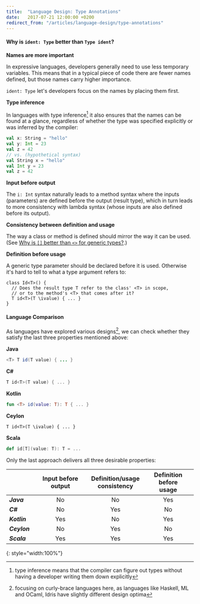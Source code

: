 ```yaml
---
title:  "Language Design: Type Annotations"
date:   2017-07-21 12:00:00 +0200
redirect_from: "/articles/language-design/type-annotations"
---
```


#### Why is `ident: Type` better than `Type ident`?

**Names are more important**

In expressive languages, developers generally need to use less temporary variables.
This means that in a typical piece of code there are fewer names defined, but
those names carry higher importance.

`ident: Type` let's developers focus on the names by placing them first.

**Type inference**

In languages with type inference[^type-inference] it also ensures that the
names can be found at a glance, regardless of whether the type was specified
explicitly or was inferred by the compiler:

```scala
val x: String = "hello"
val y: Int = 23
val z = 42
// vs. (hypothetical syntax)
val String x = "hello"
val Int y = 23
val z = 42
```

**Input before output**

The `i: Int` syntax naturally leads to a method syntax where the inputs
(parameters) are defined before the output (result type), which in turn leads to
more consistency with lambda syntax (whose inputs are also defined before its
output).

**Consistency between definition and usage**

The way a class or method is defined should mirror the way it can be used.
(See [Why is `[]` better than `<>` for generic types?](generics#why-is--better-than--for-generic-types).)

**Definition before usage**

A generic type parameter should be declared before it is used.
Otherwise it's hard to tell to what a type argument refers to:

```ceylon
class Id<T>() {
  // Does the result type T refer to the class' <T> in scope,
  // or to the method's <T> that comes after it?
  T id<T>(T \ivalue) { ... }
}                            
```

#### Language Comparison

As languages have explored various designs[^curly], we can check whether they satisfy
the last three properties mentioned above:

**Java**

```java
<T> T id(T value) { ... }
```

**C#**

```csharp
T id<T>(T value) { ... }
```

**Kotlin**

```kotlin
fun <T> id(value: T): T { ... }
```

**Ceylon**

```ceylon
T id<T>(T \ivalue) { ... }
```

**Scala**

```scala
def id[T](value: T): T = ...
```

Only the last approach delivers all three desirable properties:

|              | Input before output | Definition/usage<br/> consistency | Definition before<br/> usage |
|--------------|:-------------------:|:----------------------------:|:-----------------------:|
| ***Java***   | No                  | No                           | Yes                     |
| ***C#***     | No                  | Yes                          | No                      |
| ***Kotlin*** | Yes                 | No                           | Yes                     |
| ***Ceylon*** | No                  | Yes                          | No                      |
| ***Scala***  | Yes                 | Yes                          | Yes                     |
{: style="width:100%"}

[^type-inference]: type inference means that the compiler can figure out types without having a developer writing them down explicitly
[^curly]: focusing on curly-brace languages here, as languages like Haskell, ML and OCaml, Idris have slightly different design optima
